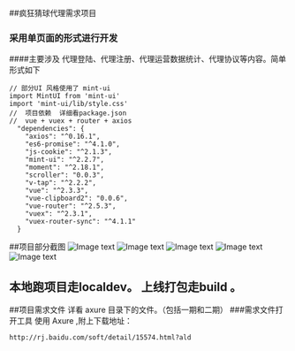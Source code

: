 ##疯狂猜球代理需求项目
### 采用单页面的形式进行开发
####主要涉及 代理登陆、代理注册、代理运营数据统计、代理协议等内容。简单形式如下
~~~
// 部分UI 风格使用了 mint-ui
import MintUI from 'mint-ui'
import 'mint-ui/lib/style.css'
//  项目依赖  详细看package.json 
//  vue + vuex + router + axios 
  "dependencies": {
    "axios": "^0.16.1",
    "es6-promise": "^4.1.0",
    "js-cookie": "^2.1.3",
    "mint-ui": "^2.2.7",
    "moment": "^2.18.1",
    "scroller": "0.0.3",
    "v-tap": "^2.2.2",
    "vue": "^2.3.3",
    "vue-clipboard2": "0.0.6",
    "vue-router": "^2.5.3",
    "vuex": "^2.3.1",
    "vuex-router-sync": "^4.1.1"
  }
~~~
##项目部分截图
![Image text](https://crazybet.choopaoo.com/img/esun/upload/96/0a/960a40eeff3811e7a441.png)
![Image text](https://crazybet.choopaoo.com/img/esun/upload/d3/5e/d35ea83eff5311e7bdd2.png)
![Image text](https://crazybet.choopaoo.com/img/esun/upload/dc/29/dc29c98aff5311e7bc49.png)
![Image text](https://crazybet.choopaoo.com/img/esun/upload/d5/a5/d5a59c50ff5411e7a008.png)
![Image text](https://crazybet.choopaoo.com/img/esun/upload/df/d2/dfd22342ff5411e7928e.png)

## 本地跑项目走localdev。 上线打包走build 。

##项目需求文件 详看 axure 目录下的文件。（包括一期和二期）
###需求文件打开工具 使用 Axure ,附上下载地址：
~~~
http://rj.baidu.com/soft/detail/15574.html?ald
~~~